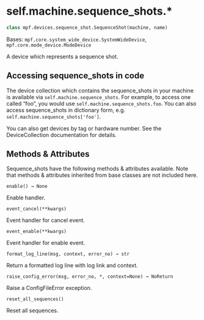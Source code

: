 
# self.machine.sequence_shots.*

``` python
class mpf.devices.sequence_shot.SequenceShot(machine, name)
```

Bases: `mpf.core.system_wide_device.SystemWideDevice`, `mpf.core.mode_device.ModeDevice`

A device which represents a sequence shot.

## Accessing sequence_shots in code

The device collection which contains the sequence_shots in your machine is available via `self.machine.sequence_shots`. For example, to access one called “foo”, you would use `self.machine.sequence_shots.foo`. You can also access sequence_shots in dictionary form, e.g. `self.machine.sequence_shots['foo']`.

You can also get devices by tag or hardware number. See the DeviceCollection documentation for details.

## Methods & Attributes

Sequence_shots have the following methods & attributes available. Note that methods & attributes inherited from base classes are not included here.

`enable() → None`

Enable handler.

`event_cancel(**kwargs)`

Event handler for cancel event.

`event_enable(**kwargs)`

Event handler for enable event.

`format_log_line(msg, context, error_no) → str`

Return a formatted log line with log link and context.

`raise_config_error(msg, error_no, *, context=None) → NoReturn`

Raise a ConfigFileError exception.

`reset_all_sequences()`

Reset all sequences.
